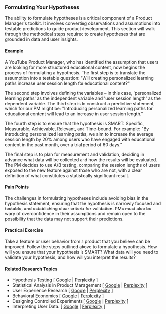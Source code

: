 ### Formulating Your Hypotheses

The ability to formulate hypotheses is a critical component of a Product Manager's toolkit. It involves converting observations and assumptions into testable predictions to guide product development. This section will walk through the methodical steps required to create hypotheses that are grounded in data and user insights.

#### Example

A YouTube Product Manager, who has identified the assumption that users are looking for more structured educational content, now begins the process of formulating a hypothesis. The first step is to translate the assumption into a testable question: "Will creating personalized learning paths increase user session length for educational content?"

The second step involves defining the variables – in this case, 'personalized learning paths' as the independent variable and 'user session length' as the dependent variable. The third step is to construct a predictive statement, which for our PM might be: "Introducing personalized learning paths for educational content will lead to an increase in user session length."

The fourth step is to ensure that the hypothesis is SMART: Specific, Measurable, Achievable, Relevant, and Time-bound. For example: "By introducing personalized learning paths, we aim to increase the average session length by 20% among users who have engaged with educational content in the past month, over a trial period of 60 days."

The final step is to plan for measurement and validation, deciding in advance what data will be collected and how the results will be evaluated. The PM decides to use A/B testing, comparing the session lengths of users exposed to the new feature against those who are not, with a clear definition of what constitutes a statistically significant result.

#### Pain Points

The challenges in formulating hypotheses include avoiding bias in the hypothesis statement, ensuring that the hypothesis is narrowly focused and testable, and establishing clear criteria for validation. PMs must also be wary of overconfidence in their assumptions and remain open to the possibility that the data may not support their predictions.

#### Practical Exercise

Take a feature or user behavior from a product that you believe can be improved. Follow the steps outlined above to formulate a hypothesis. How will you ensure that your hypothesis is SMART? What data will you need to validate your hypothesis, and how will you interpret the results?

#### Related Research Topics

- Hypothesis Testing [ [Google](https://www.google.com/search?q=Hypothesis%20Testing%20in%20product%20management) | [Perplexity](https://www.perplexity.ai/?q=Hypothesis%20Testing%20in%20product%20management) ]
- Statistical Analysis in Product Management [ [Google](https://www.google.com/search?q=Statistical%20Analysis%20in%20Product%20Management%20in%20product%20management) | [Perplexity](https://www.perplexity.ai/?q=Statistical%20Analysis%20in%20Product%20Management%20in%20product%20management) ]
- User Experience Research [ [Google](https://www.google.com/search?q=User%20Experience%20Research%20in%20product%20management) | [Perplexity](https://www.perplexity.ai/?q=User%20Experience%20Research%20in%20product%20management) ]
- Behavioral Economics [ [Google](https://www.google.com/search?q=Behavioral%20Economics%20in%20product%20management) | [Perplexity](https://www.perplexity.ai/?q=Behavioral%20Economics%20in%20product%20management) ]
- Designing Controlled Experiments [ [Google](https://www.google.com/search?q=Designing%20Controlled%20Experiments%20in%20product%20management) | [Perplexity](https://www.perplexity.ai/?q=Designing%20Controlled%20Experiments%20in%20product%20management) ]
- Interpreting User Data. [ [Google](https://www.google.com/search?q=Interpreting%20User%20Data.%20in%20product%20management) | [Perplexity](https://www.perplexity.ai/?q=Interpreting%20User%20Data.%20in%20product%20management) ]


